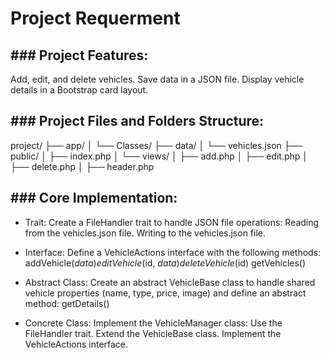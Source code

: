<H1> Project Requerment</H1>

<H2>### Project Features:</H2>

Add, edit, and delete vehicles.
Save data in a JSON file.
Display vehicle details in a Bootstrap card layout.


<H2>### Project Files and Folders Structure:</H2>

project/
├── app/
│   └── Classes/
├── data/
│   └── vehicles.json
├── public/
│   ├── index.php
│   └── views/
│       ├── add.php
│       ├── edit.php
│       ├── delete.php
│       ├── header.php


<H2>### Core Implementation:</H2>

* Trait: Create a FileHandler trait to handle JSON file operations:
Reading from the vehicles.json file.
Writing to the vehicles.json file.

* Interface: Define a VehicleActions interface with the following methods:
addVehicle($data)
editVehicle($id, $data)
deleteVehicle($id)
getVehicles()


* Abstract Class: Create an abstract VehicleBase class to handle shared vehicle properties (name, type, price, image) and define an abstract method:
getDetails()


* Concrete Class: Implement the VehicleManager class:
Use the FileHandler trait.
Extend the VehicleBase class.
Implement the VehicleActions interface.
